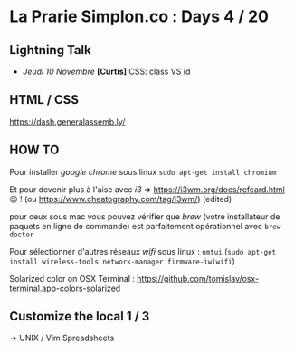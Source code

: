# La Prarie Simplon.co : Days 4 / 20

## Lightning Talk

- _Jeudi 10 Novembre_ **[Curtis]** CSS: class VS id

## HTML / CSS

https://dash.generalassemb.ly/

## HOW TO

Pour installer *google chrome* sous linux `sudo apt-get install chromium`

Et pour devenir plus à l'aise avec *i3* => https://i3wm.org/docs/refcard.html :wink: ! (ou https://www.cheatography.com/tag/i3wm/) (edited)

pour ceux sous mac vous pouvez vérifier que *brew* (votre installateur de paquets en ligne de commande) est parfaitement opérationnel avec `brew doctor`

Pour sélectionner d'autres réseaux *wifi* sous linux : `nmtui` (`sudo apt-get install wireless-tools network-manager firmware-iwlwifi`)

Solarized color on OSX Terminal : https://github.com/tomislav/osx-terminal.app-colors-solarized

## Customize the local 1 / 3

-> UNIX / Vim Spreadsheets
